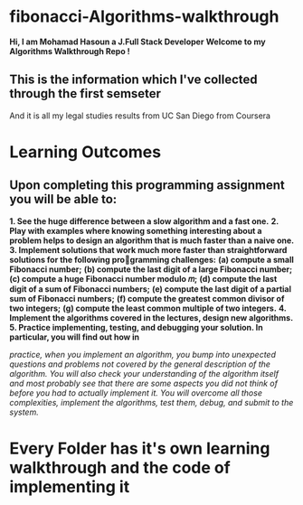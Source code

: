 # fibonacci-Algorithms-walkthrough
__Hi, I am Mohamad Hasoun a J.Full Stack Developer__
**Welcome to my Algorithms Walkthrough Repo !**
## This is the information which I've collected through the first semseter
And it is all my legal studies results from UC San Diego from Coursera

# Learning Outcomes
## Upon completing this programming assignment you will be able to:
__1. See the huge difference between a slow algorithm and a fast one.__
__2. Play with examples where knowing something interesting about a problem helps to design an algorithm
that is much faster than a naive one.__
**3. Implement solutions that work much more faster than straightforward solutions for the following programming challenges:**
__(a) compute a small Fibonacci number;__
__(b) compute the last digit of a large Fibonacci number;__
__(c) compute a huge Fibonacci number modulo 𝑚;__
__(d) compute the last digit of a sum of Fibonacci numbers;__
__(e) compute the last digit of a partial sum of Fibonacci numbers;__
__(f) compute the greatest common divisor of two integers;__
__(g) compute the least common multiple of two integers.__
**4. Implement the algorithms covered in the lectures, design new algorithms.**
**5. Practice implementing, testing, and debugging your solution. In particular, you will find out how in**

_practice, when you implement an algorithm, you bump into unexpected questions and problems not
covered by the general description of the algorithm. You will also check your understanding of the
algorithm itself and most probably see that there are some aspects you did not think of before you
had to actually implement it. You will overcome all those complexities, implement the algorithms, test
them, debug, and submit to the system._

# Every Folder has it's own learning walkthrough and the code of implementing it
